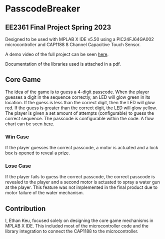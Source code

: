 # PasscodeBreaker
## EE2361 Final Project Spring 2023

Designed to be used with MPLAB X IDE v5.50 using a PIC24FJ64GA002 microcontroller and CAP1188 8 Channel Capacitive Touch Sensor. 

A demo video of the full project can be seen [here](https://drive.google.com/file/d/1ezScyrWaestfbDl-gvvks3eRAyD4ct6V/view?usp=sharing). 

Documentation of the libraries used is attached in a pdf. 

## Core Game
The idea of the game is to guess a 4-digit passcode. When the player guesses a digit in the sequence correctly, an LED will glow green in its location. If the guess is less than the correct digit, then the LED will glow red. If the guess is greater than the correct digit, the LED will glow yellow. The player is given a set amount of attempts (configurable) to guess the correct sequence. The passcode is configurable within the code. A flow chart can be seen [here](https://drive.google.com/file/d/14HiZF9rkV0rohaJP4iovaxgV43ng2krC/view?usp=sharing).

### Win Case 
If the player guesses the correct passcode, a motor is actuated and a lock box is opened to reveal a prize. 
### Lose Case 
If the player fails to guess the correct passcode, the correct passcode is revealed to the player and a second motor is actuated to spray a water gun at the player. This feature was not implemented in the final product due to motor failure of the water mechanism.
## Contribution 
I, Ethan Keu, focused solely on designing the core game mechanisms in MPLAB X IDE. This included most of the microcontroller code and the library integration to connect the CAP1188 to the microcontroller.

